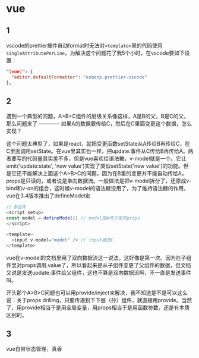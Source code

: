 # vue

## 1

vscode的prettier插件自动format时无法对`<template>`里的代码使用`singleAttributePerLine`，为解决这个问题花了我5个小时，在vscode要如下设置：

```json
"[vue]": {
  "editor.defaultFormatter": "esbenp.prettier-vscode"
},
```

## 2

遇到一个典型的问题，A>B>C组件的层级关系像这样，A是B的父，B是C的父，那么问题来了 ———— 如果A的数据要传给C，然后在C里面变更这个数据，怎么实现？

这个问题太典型了，如果是react，就把变更函数setState从A传给B再传给C，在C里面调用setState。在vue里其实也一样，把update:事件从C传给B再传给A。两者要写的代码量其实差不多，但是vue喜欢给语法糖，v-model就是一个。它让emit('update:state', 'new value')实现了类似setState('new value')的功能。但是它还不能解决上面这个A>B>C的问题，因为在B里的变更并不能自动传给A，props是只读的，或者说是单向数据流。一般做法是把v-model拆分了，还原成v-bind和v-on的组合，这时候v-model的语法糖没用了，为了维持语法糖的作用，vue在3.4版本推出了defineModel宏

```javascript
// B组件
<script setup>
const model = defineModel() // model是A传下来的props
</script>

<template>
  <input v-model="model" /> // input就是C
</template>
```

vue在v-model的文档里用了双向数据流这一说法，这好像是第一次。因为在子组件里对props调用.value了，所以看起来是从子组件变更了父组件的数据，但文档又说是发送update:事件给父组件，这也不算是双向数据流啊，不一直是发送事件吗。

开头那个A>B>C问题也可以用provide/inject来解决，我不知道是不是可以这么说：关于props drilling，只要传递到下下层（孙）组件，就直接用provide。当然了，用provide相当于是用全局变量，用props相当于是用函数参数，还是有本质区别的。

## 3

vue自带状态管理，真香
